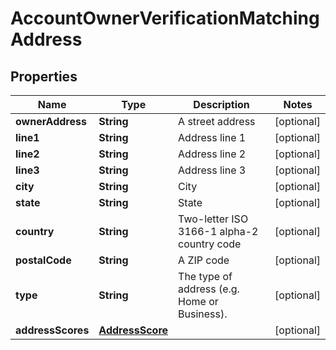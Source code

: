 

# AccountOwnerVerificationMatchingAddress


## Properties

| Name | Type | Description | Notes |
|------------ | ------------- | ------------- | -------------|
|**ownerAddress** | **String** | A street address |  [optional] |
|**line1** | **String** | Address line 1 |  [optional] |
|**line2** | **String** | Address line 2 |  [optional] |
|**line3** | **String** | Address line 3 |  [optional] |
|**city** | **String** | City |  [optional] |
|**state** | **String** | State |  [optional] |
|**country** | **String** | Two-letter ISO 3166-1 alpha-2 country code |  [optional] |
|**postalCode** | **String** | A ZIP code |  [optional] |
|**type** | **String** | The type of address (e.g. Home or Business). |  [optional] |
|**addressScores** | [**AddressScore**](AddressScore.md) |  |  [optional] |



